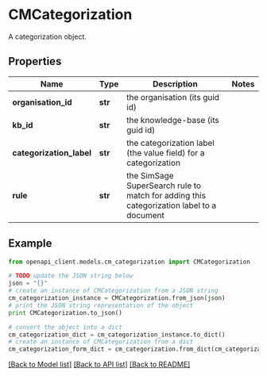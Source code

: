 # CMCategorization

A categorization object.

## Properties
Name | Type | Description | Notes
------------ | ------------- | ------------- | -------------
**organisation_id** | **str** | the organisation (its guid id) | 
**kb_id** | **str** | the knowledge-base (its guid id) | 
**categorization_label** | **str** | the categorization label (the value field) for a categorization | 
**rule** | **str** | the SimSage SuperSearch rule to match for adding this categorization label to a document | 

## Example

```python
from openapi_client.models.cm_categorization import CMCategorization

# TODO update the JSON string below
json = "{}"
# create an instance of CMCategorization from a JSON string
cm_categorization_instance = CMCategorization.from_json(json)
# print the JSON string representation of the object
print CMCategorization.to_json()

# convert the object into a dict
cm_categorization_dict = cm_categorization_instance.to_dict()
# create an instance of CMCategorization from a dict
cm_categorization_form_dict = cm_categorization.from_dict(cm_categorization_dict)
```
[[Back to Model list]](../README.md#documentation-for-models) [[Back to API list]](../README.md#documentation-for-api-endpoints) [[Back to README]](../README.md)


